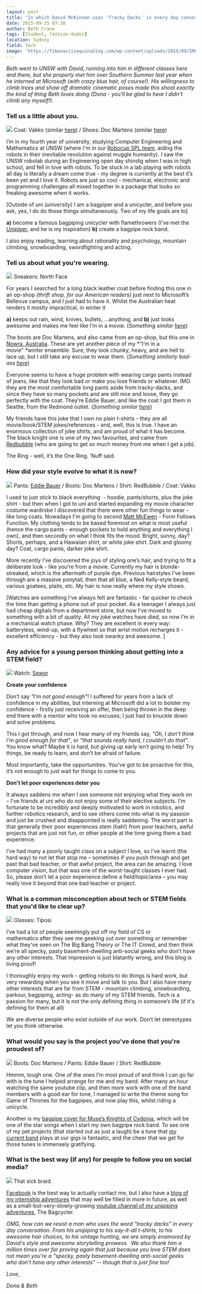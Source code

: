 ```yaml
---
layout: post
title: "In which David McKinnon uses 'Tracky Dacks' in every day conversation"
date: 2015-09-25 07:38
author: Beth Crane
tags: [Student, fashion-dudes]
location: Sydney
field: Tech
image: 'https://fibonaccisequinsblog.com/wp-content/uploads/2015/09/IMG_2136.jpg'
---
```


*Beth went to UNSW with David, running into him in different classes here and there, but she properly met him over Southern Summer last year when he interned at Microsoft (with crazy blue hair, of course!). His willingness to climb trees and show off dramatic cinematic poses made this shoot exactly the kind of thing Beth loves doing (Dona - you'll be glad to hear I didn't climb any myself!).*

### Tell us a little about you.

[![](https://fibonaccisequinsblog.com/wp-content/uploads/2015/09/IMG_2136-683x1024.jpg)](https://fibonaccisequinsblog.com/wp-content/uploads/2015/09/IMG_2136.jpg) Coat: Vakko (similar [here](http://amzn.to/1Fyh8oj)) / Shoes: Doc Martens (similar [here](http://amzn.to/1Fyhhbn))

I’m in my fourth year of university, studying Computer Engineering and Mathematics at UNSW (where I'm in our [Robocup SPL team](http://www.cse.unsw.edu.au/about-us/help-resources/for-students/student-projects/robocup/), aiding the robots in their inevitable revolution against muggle humanity). I saw the UNSW robolab during an Engineering open day shindig when I was in high school, and fell in love with robots. To be stuck in a lab playing with robots all day is literally a dream come true - my degree is currently at the best it’s been yet and I love it. Robots are just so cool - mechanical, electronic and programming challenges all mixed together in a package that looks so freaking awesome when it works.

[Outside of uni *(university)* I am a bagpiper and a unicycler, and before you ask, yes, I do do those things simultaneously. Two of my life goals are to]

**a)** become a famous bagpiping unicycler with flamethrowers (I’ve met the [Unipiper](https://www.facebook.com/theunipiper), and he is my inspiration) 
**b)** create a bagpipe rock band.

I also enjoy reading, learning about rationality and psychology, mountain climbing, snowboarding, swordfighting and acting.

### Tell us about what you're wearing.

[![](https://fibonaccisequinsblog.com/wp-content/uploads/2015/09/IMG_2355-683x1024.jpg)](https://fibonaccisequinsblog.com/wp-content/uploads/2015/09/IMG_2355.jpg) Sneakers: North Face

For years I searched for a long black leather coat before finding this one in an op-shop *(thrift shop, for our American readers)* just next to Microsoft’s Bellevue campus, and I just had to have it. Whilst the Australian heat renders it mostly impractical, in winter it

**a)** keeps out rain, wind, knives, bullets, …anything, and 
**b)** just looks awesome and makes me feel like I’m in a movie. (*Something similar [here](http://amzn.to/1Fyh8oj)*)

The boots are Doc Martens, and also came from an op-shop, but this one in [Nowra, Australia](https://en.wikipedia.org/wiki/Nowra,_New_South_Wales). These are yet another piece of my *"I’m in a movie" *winter ensemble. Sure, they look chunky, heavy, and are hell to lace up, but I still take any excuse to wear them. (*Something similarly bad-ass [here](http://amzn.to/1Fyhhbn)*)

Everyone seems to have a huge problem with wearing cargo pants instead of jeans, like that they look bad or make you lose friends or whatever. IMO they are the most comfortable long pants aside from tracky-dacks, and since they have so many pockets and are still nice and loose, they go perfectly with the coat. They’re Eddie Bauer, and like the coat I got them in Seattle, from the Redmond outlet. (*Something similar [here](http://amzn.to/1OymgM5)*)

My friends have this joke that I own no plain t-shirts - they are all movie/book/STEM jokes/references - and, well, this is true. I have an enormous collection of joke shirts, and am proud of what it has become. The black knight one is one of my two favourites, and came from [Redbubble](http://www.redbubble.com) (who are going to get so much money from me when I get a job).

The Ring - well, it’s the One Ring. ‘Nuff said.

### How did your style evolve to what it is now?

[![](https://fibonaccisequinsblog.com/wp-content/uploads/2015/09/IMG_1938-683x1024.jpg)](https://fibonaccisequinsblog.com/wp-content/uploads/2015/09/IMG_1938.jpg) Pants: [Eddie Bauer](http://www.eddiebauer.com/product/men--39-s-legend-wash-cargo-pants---classic-fit/10307633/_/A-ebSku_0036050283009666__10307633_catalog10002_en__US?showProducts&backToCat=Cargo+Pants&previousPage=LNAV&tab=men&color=283) / Boots: Doc Martens / Shirt: RedBubble / Coat: Vakko

I used to just stick to black everything  - hoodie, pants/shorts, plus the joke shirt - but then when I got to uni and started expanding my movie character costume wardrobe I discovered that there were other fun things to wear - like long coats. Nowadays I'm going to second [Matt McEwen](https://fibonaccisequinsblog.com/matt-mcewen/) - Form Follows Function. My clothing tends to be based foremost on what is most useful (hence the cargo pants - enough pockets to hold anything and everything I own), and then secondly on what I think fits the mood. Bright, sunny, day? Shorts, perhaps, and a Hawaiian shirt, or white joke shirt. Dark and gloomy day? Coat, cargo pants, darker joke shirt.

More recently I've discovered the joys of styling one’s hair, and trying to fit a deliberate look - like you’re from a movie. Currently my hair is blonde-streaked, which is the aftermath of purple dye. Previous hairstyles I’ve been through are a massive ponytail, then that all blue, a Ned Kelly-style beard, various goatees, plaits, etc. My hair is now really where my style shows.

[Watches are something I've always felt are fantastic - far quicker to check the time than getting a phone out of your pocket. As a teenager I always just had cheap digitals from a department store, but now I’ve moved to something with a bit of quality. All my joke watches have died, so now I’m in a mechanical watch phase. Why? They are excellent in every way: batteryless, wind-up, with a flywheel so that wrist motion recharges it - excellent efficiency - but they also look swanky and awesome. ]

### Any advice for a young person thinking about getting into a STEM field?

[![](https://fibonaccisequinsblog.com/wp-content/uploads/2015/09/IMG_2374-683x1024.jpg)](https://fibonaccisequinsblog.com/wp-content/uploads/2015/09/IMG_2374.jpg) Watch: [Sewor](http://www.banggood.com/Sewor-Stainless-Steel-Band-Calendar-Mechanical-Watch-p-970508.html)

**Create your confidence**

Don’t say *"I’m not good enough"*! I suffered for years from a lack of confidence in my abilities, but interning at Microsoft did a lot to bolster my confidence - firstly just receiving an offer, then being thrown in the deep end there with a mentor who took no excuses; I just had to knuckle down and solve problems.

This I got through, and now I hear many of my friends say, *"Oh, I don’t think I’m good enough for that"*, or *"that sounds really hard, I couldn’t do that"*. You know what? Maybe it is hard, but giving up early isn’t going to help! Try things, be ready to learn, and don’t be afraid of failure.

Most importantly, take the opportunities. You’ve got to be proactive for this, it’s not enough to just wait for things to come to you.

**Don't let poor experiences deter you**

It always saddens me when I see someone not enjoying what they work on – I’ve friends at uni who do not enjoy some of their elective subjects. I’m fortunate to be incredibly and deeply motivated to work in robotics, and further robotics research, and to see others come into what is my passion and just be crushed and disappointed is really saddening. The worst part is that generally their poor experiences stem (hah!) from poor teachers, awful projects that are just not fun, or other people at the time giving them a bad experience.

I’ve had many a poorly taught class on a subject I love, so I’ve learnt (the hard way) to not let that stop me – sometimes if you push through and get past that bad teacher, or that awful project, the area can be amazing. I love computer vision, but that was one of the worst-taught classes I ever had. So, please don’t let a poor experience define a field/topic/area – you may really love it beyond that one bad teacher or project.

### What is a common misconception about tech or STEM fields that you'd like to clear up?

[![](https://fibonaccisequinsblog.com/wp-content/uploads/2015/09/IMG_1976-683x1024.jpg)](https://fibonaccisequinsblog.com/wp-content/uploads/2015/09/IMG_1976.jpg) Glasses: Tiposi

I’ve had a lot of people seemingly put off my field of CS or mathematics after they see me geeking out over something or remember what they’ve seen on The Big Bang Theory or The IT Crowd, and then think we’re all specky, pasty basement-dwelling anti-social geeks who don’t have any other interests. That impression is just blatantly wrong, and this blog is living proof!

I thoroughly enjoy my work - getting robots to do things is hard work, but very rewarding when you see it move and talk to you. But I also have many other interests that are far from STEM - mountain climbing, snowboarding, parkour, bagpiping, acting- as do many of my STEM friends. Tech is a passion for many, but it is not the only defining thing in someone’s life (if it's defining for them at all)

We are diverse people who exist outside of our work. Don’t let stereotypes let you think otherwise.

### What would you say is the project you've done that you're proudest of?

[![](https://fibonaccisequinsblog.com/wp-content/uploads/2015/09/IMG_1902-683x1024.jpg)](https://fibonaccisequinsblog.com/wp-content/uploads/2015/09/IMG_1902.jpg) Boots: Doc Martens / Pants: Eddie Bauer / Shirt: RedBubble

Hmmm, tough one. One of the ones I’m most proud of and think I can go far with is the tune I helped arrange for me and my band. After many an hour watching the same youtube clip, and then more work with one of the band members with a good ear for tone, I managed to write the theme song for Game of Thrones for the bagpipes, and now play this, whilst riding a unicycle.

Another is my [bagpipe cover for Muse’s Knights of Cydonia](https://www.youtube.com/watch?v=z3W35BZGDTE), which will be one of the star songs when I start my own bagpipe rock band. To see one of my pet projects (that started out as just a laugh) be a tune that [my current band](http://www.stgeorgepipeband.org/) plays at our gigs is fantastic, and the cheer that we get for those tunes is immensely gratifying.

### What is the best way (if any) for people to follow you on social media?

[![](https://fibonaccisequinsblog.com/wp-content/uploads/2015/09/IMG_2362-683x1024.jpg)](https://fibonaccisequinsblog.com/wp-content/uploads/2015/09/IMG_2362.jpg) That sick braid.

[Facebook](https://facebook.com/david.mcchicken) is the best way to actually contact me, but I also have a [blog of my internship adventures](http://www.macca-d.blogspot.com) that may well be filled in more in future, as well as a small-but-very-slowly-growing [youtube channel of my unipiping adventures](https://www.youtube.com/channel/UC_319xfHH5czlGW31IaY1vQ), The Bagcycler.

*OMG, how can we resist a man who uses the word "tracky dacks" in every day conversation. From his unipiping to his say-it-all t-shirts, to his awesome hair choices, to his vintage hunting, we are simply enamored by David's style and awesome storytelling prowess.  We also thank him a million times over for proving again that just because you love STEM does not mean you're a "specky, pasty basement-dwelling anti-social geeks who don’t have any other interests" -- though that is just fine too!*

*Love,*

*Dona & Beth*
